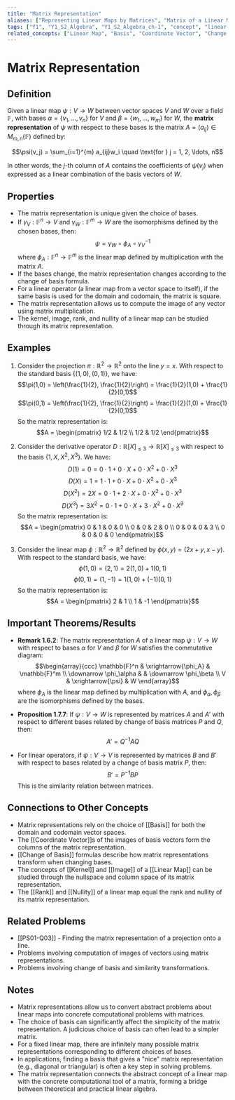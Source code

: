 ```yaml
---
title: "Matrix Representation"
aliases: ["Representing Linear Maps by Matrices", "Matrix of a Linear Map"]
tags: ["Y1", "Y1_S2_Algebra", "Y1_S2_Algebra_ch-1", "concept", "linear-map", "basis", "coordinate-vector", "change-of-basis", "matrix", "kernel", "image", "rank", "nullity", "linear-operator", "similarity-transformation", "linear-algebra", "vector-space"]
related_concepts: ["Linear Map", "Basis", "Coordinate Vector", "Change of Basis Matrix", "Matrix", "Kernel", "Image", "Rank", "Nullity", "Linear Operator", "Similar Matrices", "Vector Space", "Field"]
---
```


# Matrix Representation

## Definition
Given a linear map $\psi: V \rightarrow W$ between vector spaces $V$ and $W$ over a field $\mathbb{F}$, with bases $\alpha = \{v_1, \ldots, v_n\}$ for $V$ and $\beta = \{w_1, \ldots, w_m\}$ for $W$, the **matrix representation** of $\psi$ with respect to these bases is the matrix $A = (a_{ij}) \in M_{m,n}(\mathbb{F})$ defined by:

$$\psi(v_j) = \sum_{i=1}^{m} a_{ij}w_i \quad \text{for } j = 1, 2, \ldots, n$$

In other words, the $j$-th column of $A$ contains the coefficients of $\psi(v_j)$ when expressed as a linear combination of the basis vectors of $W$.

## Properties
- The matrix representation is unique given the choice of bases.
- If $\gamma_V: \mathbb{F}^n \rightarrow V$ and $\gamma_W: \mathbb{F}^m \rightarrow W$ are the isomorphisms defined by the chosen bases, then:
  $$\psi = \gamma_W \circ \phi_A \circ \gamma_V^{-1}$$
  where $\phi_A: \mathbb{F}^n \rightarrow \mathbb{F}^m$ is the linear map defined by multiplication with the matrix $A$.
- If the bases change, the matrix representation changes according to the change of basis formula.
- For a linear operator (a linear map from a vector space to itself), if the same basis is used for the domain and codomain, the matrix is square.
- The matrix representation allows us to compute the image of any vector using matrix multiplication.
- The kernel, image, rank, and nullity of a linear map can be studied through its matrix representation.

## Examples
1. Consider the projection $\pi: \mathbb{R}^2 \rightarrow \mathbb{R}^2$ onto the line $y = x$. With respect to the standard basis $\{(1,0), (0,1)\}$, we have:
   $$\pi(1,0) = \left(\frac{1}{2}, \frac{1}{2}\right) = \frac{1}{2}(1,0) + \frac{1}{2}(0,1)$$
   $$\pi(0,1) = \left(\frac{1}{2}, \frac{1}{2}\right) = \frac{1}{2}(1,0) + \frac{1}{2}(0,1)$$
   So the matrix representation is:
   $$A = \begin{pmatrix} 1/2 & 1/2 \\ 1/2 & 1/2 \end{pmatrix}$$

2. Consider the derivative operator $D: \mathbb{R}[X]_{\leq 3} \rightarrow \mathbb{R}[X]_{\leq 3}$ with respect to the basis $\{1, X, X^2, X^3\}$. We have:
   $$D(1) = 0 = 0 \cdot 1 + 0 \cdot X + 0 \cdot X^2 + 0 \cdot X^3$$
   $$D(X) = 1 = 1 \cdot 1 + 0 \cdot X + 0 \cdot X^2 + 0 \cdot X^3$$
   $$D(X^2) = 2X = 0 \cdot 1 + 2 \cdot X + 0 \cdot X^2 + 0 \cdot X^3$$
   $$D(X^3) = 3X^2 = 0 \cdot 1 + 0 \cdot X + 3 \cdot X^2 + 0 \cdot X^3$$
   So the matrix representation is:
   $$A = \begin{pmatrix} 0 & 1 & 0 & 0 \\ 0 & 0 & 2 & 0 \\ 0 & 0 & 0 & 3 \\ 0 & 0 & 0 & 0 \end{pmatrix}$$

3. Consider the linear map $\phi: \mathbb{R}^2 \rightarrow \mathbb{R}^2$ defined by $\phi(x, y) = (2x+y, x-y)$. With respect to the standard basis, we have:
   $$\phi(1,0) = (2,1) = 2(1,0) + 1(0,1)$$
   $$\phi(0,1) = (1,-1) = 1(1,0) + (-1)(0,1)$$
   So the matrix representation is:
   $$A = \begin{pmatrix} 2 & 1 \\ 1 & -1 \end{pmatrix}$$

## Important Theorems/Results
- **Remark 1.6.2**: The matrix representation $A$ of a linear map $\psi: V \rightarrow W$ with respect to bases $\alpha$ for $V$ and $\beta$ for $W$ satisfies the commutative diagram:
  $$\begin{array}{ccc} 
  \mathbb{F}^n & \xrightarrow{\phi_A} & \mathbb{F}^m \\
  \downarrow \phi_\alpha & & \downarrow \phi_\beta \\
  V & \xrightarrow{\psi} & W 
  \end{array}$$
  where $\phi_A$ is the linear map defined by multiplication with $A$, and $\phi_\alpha, \phi_\beta$ are the isomorphisms defined by the bases.

- **Proposition 1.7.7**: If $\psi: V \rightarrow W$ is represented by matrices $A$ and $A'$ with respect to different bases related by change of basis matrices $P$ and $Q$, then:
  $$A' = Q^{-1}AQ$$

- For linear operators, if $\psi: V \rightarrow V$ is represented by matrices $B$ and $B'$ with respect to bases related by a change of basis matrix $P$, then:
  $$B' = P^{-1}BP$$
  This is the similarity relation between matrices.

## Connections to Other Concepts
- Matrix representations rely on the choice of [[Basis]] for both the domain and codomain vector spaces.
- The [[Coordinate Vector]]s of the images of basis vectors form the columns of the matrix representation.
- [[Change of Basis]] formulas describe how matrix representations transform when changing bases.
- The concepts of [[Kernel]] and [[Image]] of a [[Linear Map]] can be studied through the nullspace and column space of its matrix representation.
- The [[Rank]] and [[Nullity]] of a linear map equal the rank and nullity of its matrix representation.

## Related Problems
- [[PS01-Q03]] - Finding the matrix representation of a projection onto a line.
- Problems involving computation of images of vectors using matrix representations.
- Problems involving change of basis and similarity transformations.

## Notes
- Matrix representations allow us to convert abstract problems about linear maps into concrete computational problems with matrices.
- The choice of basis can significantly affect the simplicity of the matrix representation. A judicious choice of basis can often lead to a simpler matrix.
- For a fixed linear map, there are infinitely many possible matrix representations corresponding to different choices of bases.
- In applications, finding a basis that gives a "nice" matrix representation (e.g., diagonal or triangular) is often a key step in solving problems.
- The matrix representation connects the abstract concept of a linear map with the concrete computational tool of a matrix, forming a bridge between theoretical and practical linear algebra.
